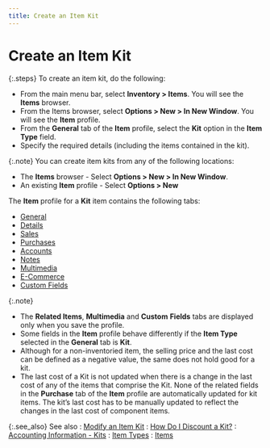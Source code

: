 ```yaml
---
title: Create an Item Kit
---
```


# Create an Item Kit


{:.steps}
To create an item kit, do the following:

- From the main  menu bar, select **Inventory &gt; Items**.  You will see the **Items** browser.
- From the Items  browser, select **Options &gt; New &gt; 
 In New Window**. You will see the **Item**  profile.
- From the **General** tab of the **Item**  profile, select the **Kit** option  in the **Item Type** field.
- Specify the  required details (including the items contained in the kit).



{:.note}
You can create item kits from any of the following locations:

- The **Items**  browser - Select **Options &gt; New &gt; 
 In New Window**.
- An existing  **Item** profile - Select **Options 
 &gt; New**


The **Item** profile for a **Kit** item contains the following tabs:

- [General]({{site.mi_baseurl}}/create-regular-items-kits-and-assemblies/creating-an-item/the_item_profile_-_general.html)
- [Details]({{site.mi_baseurl}}/create-regular-items-kits-and-assemblies/creating-an-item-kit/the_item_profile_details.html)
- [Sales]({{site.mi_baseurl}}/create-regular-items-kits-and-assemblies/creating-an-item/the_item_profile_-_sales_tab.html)
- [Purchases]({{site.mi_baseurl}}/create-regular-items-kits-and-assemblies/creating-an-item/the_items_profile_-_purchases.html)
- [Accounts]({{site.mi_baseurl}}/create-regular-items-kits-and-assemblies/creating-an-item/the_item_profile_-_posting_group.html)
- [Notes]({{site.mi_baseurl}}/create-regular-items-kits-and-assemblies/creating-an-item/the_items_profile_-_notes.html)
- [Multimedia]({{site.mi_baseurl}}/create-regular-items-kits-and-assemblies/creating-an-item/item_profile_multimedia.html)
- [E-Commerce]({{site.mi_baseurl}}/create-regular-items-kits-and-assemblies/creating-an-item/item_profile_storefront.html)
- [Custom  Fields]({{site.mi_baseurl}}/create-regular-items-kits-and-assemblies/creating-an-item/item_profile_custom_fields.html)



{:.note}
- The **Related 
 Items**, **Multimedia** and **Custom** **Fields**  tabs are displayed only when you save the profile.
- Some fields in  the **Item** profile behave differently  if the **Item Type** selected in the  **General** tab is **Kit**.
- Although for a  non-inventoried item, the selling price and the last cost can be defined  as a negative value, the same does not hold good for a kit.
- The last cost of  a Kit is not updated when there is a change in the last cost of any of  the items that comprise the Kit. None of the related fields in the **Purchase** tab of the **Item**  profile are automatically updated for kit items. The kit’s last cost has  to be manually updated to reflect the changes in the last cost of component  items.


{:.see_also}
See also
: [Modify an Item  Kit]({{site.mi_baseurl}}/create-regular-items-kits-and-assemblies/creating-an-item-kit/modify_an_item_kit.html)
: [How Do  I Discount a Kit?]({{site.mi_baseurl}}/create-regular-items-kits-and-assemblies/creating-an-item-kit/how_do_i_discount_a_kit_mi.html)
: [Accounting  Information - Kits]({{site.mi_baseurl}}/item-profile-details/accounting-information/accounting_information_kit_items.html)
: [Item Types]({{site.mi_baseurl}}/item-profile-details/item-types/item_types.html)
: [Items]({{site.mi_baseurl}}/items_introduction.html)

